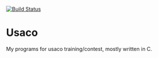 [![Build Status](https://travis-ci.org/thepiercingarrow/usaco.svg?branch=master)](https://travis-ci.org/thepiercingarrow/usaco)

# Usaco

My programs for usaco training/contest, mostly written in C.